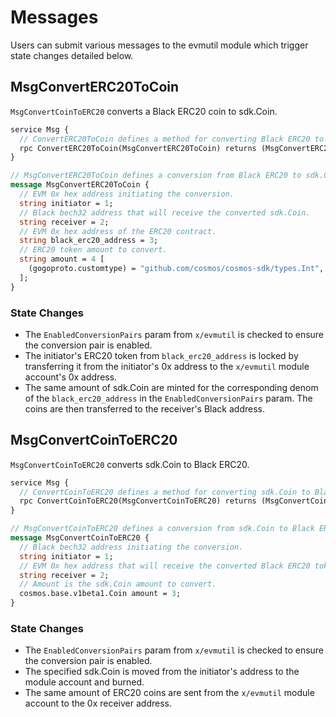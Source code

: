 <!--
order: 3
-->

# Messages

Users can submit various messages to the evmutil module which trigger state changes detailed below.

## MsgConvertERC20ToCoin

`MsgConvertCoinToERC20` converts a Black ERC20 coin to sdk.Coin.

```protobuf
service Msg {
  // ConvertERC20ToCoin defines a method for converting Black ERC20 to sdk.Coin.
  rpc ConvertERC20ToCoin(MsgConvertERC20ToCoin) returns (MsgConvertERC20ToCoinResponse);
}

// MsgConvertERC20ToCoin defines a conversion from Black ERC20 to sdk.Coin.
message MsgConvertERC20ToCoin {
  // EVM 0x hex address initiating the conversion.
  string initiator = 1;
  // Black bech32 address that will receive the converted sdk.Coin.
  string receiver = 2;
  // EVM 0x hex address of the ERC20 contract.
  string black_erc20_address = 3;
  // ERC20 token amount to convert.
  string amount = 4 [
    (gogoproto.customtype) = "github.com/cosmos/cosmos-sdk/types.Int",
  ];
}
```

### State Changes

- The `EnabledConversionPairs` param from `x/evmutil` is checked to ensure the conversion pair is enabled.
- The initiator's ERC20 token from `black_erc20_address` is locked by transferring it from the initiator's 0x address to the `x/evmutil` module account's 0x address.
- The same amount of sdk.Coin are minted for the corresponding denom of the `black_erc20_address` in the `EnabledConversionPairs` param. The coins are then transferred to the receiver's Black address.

## MsgConvertCoinToERC20

`MsgConvertCoinToERC20` converts sdk.Coin to Black ERC20.

```protobuf
service Msg {
  // ConvertCoinToERC20 defines a method for converting sdk.Coin to Black ERC20.
  rpc ConvertCoinToERC20(MsgConvertCoinToERC20) returns (MsgConvertCoinToERC20Response);
}

// MsgConvertCoinToERC20 defines a conversion from sdk.Coin to Black ERC20.
message MsgConvertCoinToERC20 {
  // Black bech32 address initiating the conversion.
  string initiator = 1;
  // EVM 0x hex address that will receive the converted Black ERC20 tokens.
  string receiver = 2;
  // Amount is the sdk.Coin amount to convert.
  cosmos.base.v1beta1.Coin amount = 3;
}
```

### State Changes

- The `EnabledConversionPairs` param from `x/evmutil` is checked to ensure the conversion pair is enabled.
- The specified sdk.Coin is moved from the initiator's address to the module account and burned.
- The same amount of ERC20 coins are sent from the `x/evmutil` module account to the 0x receiver address.

